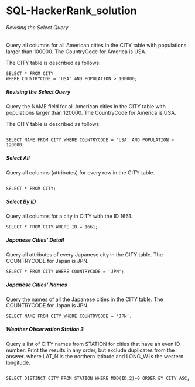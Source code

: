 # SQL-HackerRank_solution
###### Revising the Select Query 

Query all columns for all American cities in the CITY table with populations larger than 100000. The CountryCode for America is USA.

The CITY table is described as follows:

```
SELECT * FROM CITY
WHERE COUNTRYCODE = 'USA' AND POPULATION > 100000;

```

##### Revising the Select Query 

Query the NAME field for all American cities in the CITY table with populations larger than 120000. The CountryCode for America is USA.

The CITY table is described as follows:


```

SELECT NAME FROM CITY WHERE COUNTRYCODE = 'USA' AND POPULATION > 120000;

```

##### Select All

Query all columns (attributes) for every row in the CITY table.

```

SELECT * FROM CITY;

```

##### Select By ID

Query all columns for a city in CITY with the ID 1661.

```
SELECT * FROM CITY WHERE ID = 1661; 

```

##### Japanese Cities' Detail

Query all attributes of every Japanese city in the CITY table. The COUNTRYCODE for Japan is JPN.

```
SELECT * FROM CITY WHERE COUNTRYCODE = 'JPN'; 

```

##### Japanese Cities' Names

Query the names of all the Japanese cities in the CITY table. The COUNTRYCODE for Japan is JPN.

```
SELECT NAME FROM CITY WHERE COUNTRYCODE = 'JPN';        

```

##### Weather Observation Station 3

Query a list of CITY names from STATION for cities that have an even ID number. Print the results in any order, but exclude duplicates from the answer.
where LAT_N is the northern latitude and LONG_W is the western longitude.

```

SELECT DISTINCT CITY FROM STATION WHERE MOD(ID,2)=0 ORDER BY CITY ASC;       

```










